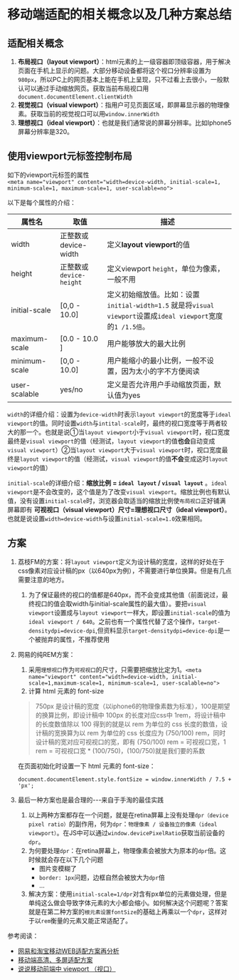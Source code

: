 # 移动端适配的相关概念以及几种方案总结

## 适配相关概念

1. **布局视口（layout viewport）**：html元素的上一级容器即顶级容器，用于解决页面在手机上显示的问题。大部分移动设备都将这个视口分辨率设置为`980px`，所以PC上的网页基本上能在手机上呈现，只不过看上去很小，一般默认可以通过手动缩放网页。获取当前布局视口用`document.documentElement.clientWidth`
2. **视觉视口（visual viewport）**：指用户可见页面区域，即屏幕显示器的物理像素。获取当前的视觉视口可以用`window.innerWidth`
3. **理想视口（ideal viewport）**：也就是我们通常说的屏幕分辨率。比如Iphone5屏幕分辨率是320。

## 使用viewport元标签控制布局

如下的viewport元标签的属性  
`<meta name="viewport" content="width=device-width, initial-scale=1, minimum-scale=1, maximum-scale=1, user-scalable=no">`

以下是每个属性的介绍：

属性名 | 取值 | 描述 
------| ----- | -----
width | 正整数或device-width | 定义**layout viewport**的值
height | 正整数或`device-height` | 定义viewport `height`，单位为像素，一般不用
initial-scale | [0,0 - 10.0] | 定义初始缩放值。比如：设置`initial-width=1.5` 就是将`visual viewport`设置成`ideal viewport`宽度的`1 /1.5倍`。
maximum-scale | [0.0 - 10.0 ] | 用户能够放大的最大比例
minimum-scale | [0,0 - 10.0] | 用户能缩小的最小比例，一般不设置，因为太小的字不方便阅读
user-scalable | yes/no | 定义是否允许用户手动缩放页面，默认值为yes

`width`的详细介绍：设置为`device-width`时表示`layout viewport`的宽度等于`ideal viewport`的值。同时设置`width`与`intital-scale`时，最终的视口宽度等于两者较大的那一个。也就是说①当`layout viewport`小于`visual viewport`时，视口宽度最终是`visual viewport`的值（经测试，`layout viewport`的值**也会**自动变成`visual viewport`）②当`layout viewport`大于`visual viewport`时，视口宽度最终是`layout viewport`的值（经测试，`visual viewport`的值**不会**变成这时`layout viewport`的值）

`initial-scale`的详细介绍：**缩放比例 = `ideal layout` / `visual layout`** 。`ideal viewport`是不会改变的，这个值是为了改变`visual viewport`。缩放比例也有默认值，没有设置`initial-scale`时，浏览器会取适当的缩放比例使`布局视口`正好铺满屏幕即有 **可视视口（visual viewport）尺寸=理想视口尺寸（ideal viewport）**。也就是说设置`width=device-width`与设置`initial-scale=1.0`效果相同。

## 方案

1. 荔枝FM的方案：将`layout viewport`定义为设计稿的宽度，这样的好处在于css像素对应设计稿的px（以640px为例），不需要进行单位换算。但是有几点需要注意的地方。
    1. 为了保证最终的视口的值都是640px，而不会变成其他值（前面说过，最终视口的值会取width与initial-scale属性的最大值）。要把`visual viewport`设置成与`layout viewport`一样大，即设置`initial-scale`的值为 `ideal viewport / 640`。之前也有一个属性代替了这个操作，`target-densitydpi=device-dpi`,但资料显示`target-densitydpi=device-dpi`是一个被抛弃的属性，不推荐使用
    
2. 网易的纯REM方案：
    1. 采用`理想视口`作为`可视视口`的尺寸，只需要把缩放比定为1。`<meta name="viewport" content="width=device-width, initial-scale=1,maximum-scale=1, minimum-scale=1, user-scalable=no">`
    2. 计算 html 元素的 font-size
    > 750px 是设计稿的宽度（以iphone6的物理像素数为标准），100是期望的换算比例，即设计稿中 100px 的长度对应css中 1rem，将设计稿中的长度数值除以 100 得到的就是以 rem 为单位的 css 长度的数值，设计稿的宽换算为以 rem 为单位的 css 长度应为 (750/100) rem，同时设计稿的宽对应可视视口的宽，即有 (750/100) rem = 可视视口宽，1 rem = 可视视口宽 * (100/750)，(100/750)就是我们要的系数
    
    在页面初始化时设置一下 html 元素的 font-size：
    
    `document.documentElement.style.fontSize = window.innerWidth / 7.5 + 'px';`

3. 最后一种方案也是最合理的---来自于手淘的最佳实践
    1. 以上两种方案都存在一个问题，就是在retina屏幕上没有处理`dpr（device pixel ratio）`的副作用，何为`dpr`：`物理像素 / 设备独立的像素（ideal viewport）`。在JS中可以通过`window.devicePixelRatio`获取当前设备的`dpr`。
    2. 为何要处理`dpr`：在retina屏幕上，物理像素会被放大为原本的`dpr`倍。这时候就会存在以下几个问题
        - 图片变模糊了
        - `border: 1px`问题，边框自然会被放大为`dpr`倍
        - ...
    3. 解决方案：使用`initial-scale=1/dpr`对含有px单位的元素做处理，但是单纯这么做会导致字体元素的大小都会缩小。如何解决这个问题呢？答案就是在第二种方案的`根元素设置fontSize`的基础上再乘以一个`dpr`，这样对于以`rem`衡量的元素又能正常适配了。


参考阅读：
- [网易和淘宝移动WEB适配方案再分析](https://zhuanlan.zhihu.com/p/25216275)
- [移动端高清、多屏适配方案](http://div.io/topic/1092)
- [说说移动前端中 viewport （视口）](http://www.css88.com/archives/5975)